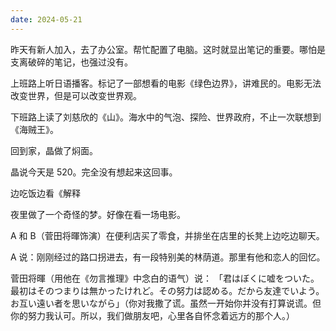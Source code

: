 ```yaml
---
date: 2024-05-21
---
```

昨天有新人加入，去了办公室。帮忙配置了电脑。这时就显出笔记的重要。哪怕是支离破碎的笔记，也强过没有。

上班路上听日语播客。标记了一部想看的电影《绿色边界》，讲难民的。电影无法改变世界，但是可以改变世界观。


下班路上读了刘慈欣的《山》。海水中的气泡、探险、世界政府，不止一次联想到《海贼王》。

回到家，晶做了焖面。

晶说今天是 520。完全没有想起来这回事。

边吃饭边看《解释

夜里做了一个奇怪的梦。好像在看一场电影。

A 和 B（菅田将暉饰演）在便利店买了零食，并排坐在店里的长凳上边吃边聊天。

A 说：刚刚经过的路口拐进去，有一段特别美的林荫道。那里有他和恋人的回忆。

菅田将暉（用他在《勿言推理》中念白的语气）说：
「君はぼくに嘘をついた。最初はそのつまりは無かったけれど。その努力は認める。だから友達でいよう。お互い遠い者を思いながら」（你对我撒了谎。虽然一开始你并没有打算说谎。但你的努力我认可。所以，我们做朋友吧，心里各自怀念着远方的那个人。）




